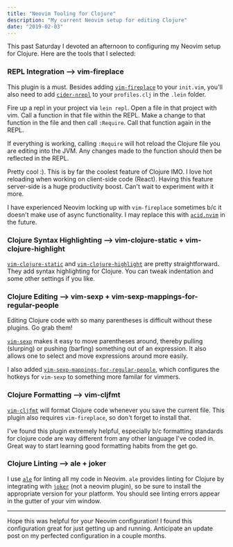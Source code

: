 ```yaml
---
title: "Neovim Tooling for Clojure"
description: "My current Neovim setup for editing Clojure"
date: "2019-02-03"
---
```


This past Saturday I devoted an afternoon to configuring my Neovim setup for Clojure. Here are the
tools that I selected:

### REPL Integration --> vim-fireplace

This plugin is a must. Besides adding [`vim-fireplace`](https://github.com/tpope/vim-fireplace) to
your `init.vim`, you'll also need to add [`cider-nrepl`](https://github.com/clojure-emacs/cider-nrepl)
to your `profiles.clj` in the `.lein` folder.

Fire up a repl in your project via `lein repl`. Open a file in that project with vim. Call a function
in that file within the REPL. Make a change to that function in the file and then call `:Require`. Call
that function again in the REPL.

If everything is working, calling `:Require` will hot reload the Clojure file you are editing into the
JVM. Any changes made to the function should then be reflected in the REPL.

Pretty cool :). This is by far the coolest feature of Clojure IMO. I love hot reloading when working
on client-side code (React). Having this feature server-side is a huge productivity boost. Can't wait
to experiment with it more.

I have experienced Neovim locking up with `vim-fireplace` sometimes b/c it doesn't make use of async
functionality. I may replace this with [`acid.nvim`](https://github.com/clojure-vim/acid.nvim) in the
future.

### Clojure Syntax Highlighting --> vim-clojure-static + vim-clojure-highlight

[`vim-clojure-static`](https://github.com/guns/vim-clojure-static) and
[`vim-clojure-highlight`](https://github.com/guns/vim-clojure-highlight) are pretty straightforward.
They add syntax highlighting for Clojure. You can tweak indentation and some other settings if you like.

### Clojure Editing --> vim-sexp + vim-sexp-mappings-for-regular-people

Editing Clojure code with so many parentheses is difficult without these plugins. Go grab them!

[`vim-sexp`](https://github.com/guns/vim-sexp) makes it easy to move parentheses around, thereby
pulling (slurping) or pushing (barfing) something out of an expression. It also allows one to select
and move expressions around more easily.

I also added [`vim-sexp-mappings-for-regular-people`](https://github.com/tpope/vim-sexp-mappings-for-regular-people),
which configures the hotkeys for `vim-sexp` to something more familar for vimmers.

### Clojure Formatting --> vim-cljfmt

[`vim-cljfmt`](https://github.com/venantius/vim-cljfmt) will format Clojure code whenever you save
the current file. This plugin also requires `vim-fireplace`, so don't forget to install that.

I've found this plugin extremely helpful, especially b/c formatting standards for clojure code are
way different from any other language I've coded in. Great way to start learning good formatting habits
from the get go.

### Clojure Linting --> ale + joker

I use [`ale`](https://github.com/w0rp/ale) for linting all my code in Neovim. `ale` provides linting
for Clojure by integrating with [`joker`](https://github.com/candid82/joker) (not a neovim plugin),
so be sure to install the appropriate version for your platform. You should see linting errors appear
in the gutter of your vim window.

---

Hope this was helpful for your Neovim configuration! I found this configuration great for just getting
up and running. Anticipate an update post on my perfected configuration in a couple months.
